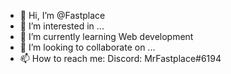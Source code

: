 - 👋 Hi, I’m @Fastplace
- 👀 I’m interested in ...
- 🌱 I’m currently learning Web development
- 💞️ I’m looking to collaborate on ...
- 📫 How to reach me: Discord: MrFastplace#6194

<!---
Fastplace/Fastplace is a ✨ special ✨ repository because its `README.md` (this file) appears on your GitHub profile.
You can click the Preview link to take a look at your changes.
--->
